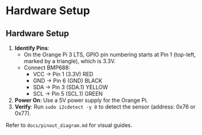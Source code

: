# Hardware Setup

## Hardware Setup
1. **Identify Pins**:
   - On the Orange Pi 3 LTS, GPIO pin numbering starts at Pin 1 (top-left, marked by a triangle), which is 3.3V.
   - Connect BMP688:
     - VCC → Pin 1 (3.3V) RED
     - GND → Pin 6 (GND) BLACK
     - SDA → Pin 3 (SDA.1) YELLOW
     - SCL → Pin 5 (SCL.1) GREEN
2. **Power On**: Use a 5V power supply for the Orange Pi.
3. **Verify**: Run `sudo i2cdetect -y 0` to detect the sensor (address: 0x76 or 0x77).

Refer to `docs/pinout_diagram.md` for visual guides.